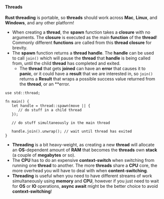 #### Threads
**Rust threading** is portable, so **threads** should work across **Mac**, **Linux**, and **Windows**, and any other platform!
* When creating a **thread**, the **spawn** function takes a **closure** with no arguments. The **closure** is executed as the main **function** of the **thread**! Commonly different **functions** are called from this **thread closure** for brevity.
* The **spawn** function returns a **thread handle**. The **handle** can be used to call `join()` which will pause the **thread** that **handle** is being called from, until the child **thread** has completed and exited.
	* The **thread** that gets **joined** can have an **error** that causes it to **panic**, or it could have a **result** that we are interested in, so `join()` returns a **Result** that wraps a possible success value returned from the **thread**, or an **error.
```
use std::thread;

fn main() {
   let handle = thread::spawn(move || {
      // do stuff in a child thread
   });

   // do stuff simultaneously in the main thread

   handle.join().unwrap(); // wait until thread has exited
}
```
* **Threading** is a bit heavy-weight, as creating a new **thread** will allocate an **OS**-dependent amount of **RAM** that becomes the **threads** own **stack** (a couple of **megabytes** or so).
* The **CPU** has to do an expensive **context-switch** when switching from running one **thread** to another. The more **threads** share a **CPU** core, the more overhead you will have to deal with when **content-switching**.
* **Threading** is useful when you need to have different streams of work simultaneously using **memory** and **CPU**, however if you just need to wait for **OS** or **IO** operations, **async await** might be the better choice to avoid **context-switching**!
